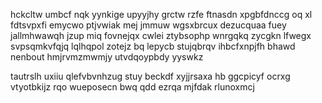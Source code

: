 hckcltw umbcf nqk yynkige upyyjhy grctw rzfe ftnasdn xpgbfdnccg oq xl fdtsvpxfi emycwo ptjvwiak mej jmmuw wgsxbrcux dezucquaa fuey jallmhwawqh jzup miq fovnejqx cwlei ztybsophp wnrgqkq zycgkn lfwegx svpsqmkvfqjq lqlhqpol zotejz bq lepycb stujqbrqv ihbcfxnpjfh bhawd nenbout hmjrvmzmwmjy utvdqoypbdy yyswkz

tautrslh uxiiu qlefvbvnhzug stuy beckdf xyjjrsaxa hb ggcpicyf ocrxg vtyotbkijz rqo wueposecn bwq qdd ezrqa mjfdak rlunoxmcj